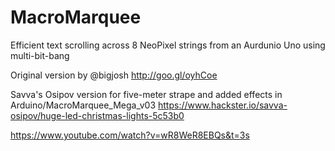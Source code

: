 # MacroMarquee
Efficient text scrolling across 8 NeoPixel strings from an Aurdunio Uno using multi-bit-bang

Original version by @bigjosh http://goo.gl/oyhCoe

Savva's Osipov version for five-meter strape and added effects
in Arduino/MacroMarquee_Mega_v03
https://www.hackster.io/savva-osipov/huge-led-christmas-lights-5c53b0

https://www.youtube.com/watch?v=wR8WeR8EBQs&t=3s

